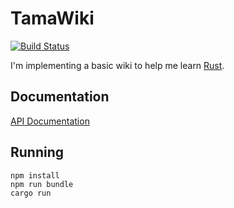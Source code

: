 # TamaWiki

[![Build Status](https://travis-ci.org/caolan/tamawiki.svg?branch=master)](https://travis-ci.org/caolan/tamawiki)

I'm implementing a basic wiki to help me learn [Rust](https://rust-lang.org). 

## Documentation

[API Documentation](https://caolan.github.io/tamawiki/tamawiki/index.html)

## Running

```
npm install
npm run bundle
cargo run
```

